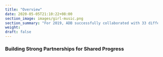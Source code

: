 ```yaml
---
title: "Overview"
date: 2020-05-05T21:10:22+08:00
section_image: images/girl-music.png
section_summary: "For 2019, ADB successfully collaborated with 33 different partners on 148 projects supportive of sovereign operations in 24 developing member countries. Sovereign cofinancing commitments for the year totaled $4.87 billion. Find out what new opportunities were explored and which past successes were expanded."
weight: 
draft: false
---
```


### Building Strong Partnerships for Shared Progress
